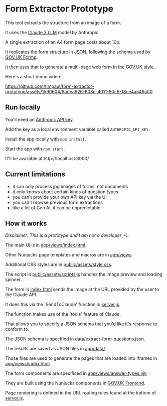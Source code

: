 # Form Extractor Prototype

This tool extracts the structure from an image of a form.

It uses the [Claude 3 LLM](https://claude.ai) model by Anthropic.

A single extraction of an A4 form page costs about 10p.

It replicates the form structure in JSON, following the schema used by [GOV.UK Forms](https://www.forms.service.gov.uk/).

It then uses that to generate a multi-page web form in the GOV.UK style.

Here's a short demo video:

https://github.com/timpaul/form-extractor-prototype/assets/1590604/8adea926-808e-4011-80c6-18ce4a549a00


## Run locally

You'll need an [Anthropic API key](https://www.anthropic.com/api).

Add the key as a local environment variable called `ANTHROPIC_API_KEY`.

Install the app locally with `npm install`.

Start the app with `npm start`.

It'll be available at http://localhost:3000/

## Current limitations

- it can only process jpg images of forms, not documents
- it only knows about certain kinds of question types
- you can't provide your own API key via the UI
- you can't browse previous form extractions
- like a lot of Gen AI, it can be unpredictable

## How it works

*Disclaimer: This is a prototype and I am not a developer ;-).*

The main UI is in [app/views/index.html](https://github.com/timpaul/form-extractor-prototype/blob/main/app/views/index.html).

Other Nunjucks page templates and macros are in [app/views](https://github.com/timpaul/form-extractor-prototype/tree/main/app/views).

Additional CSS styles are in [public/assets/style.css](https://github.com/timpaul/form-extractor-prototype/blob/main/assets/style.scss).

The script in [public/assets/scripts.js](https://github.com/timpaul/form-extractor-prototype/blob/main/assets/scripts.js) handles the image preview and loading spinner.

The form in [index.html](https://github.com/timpaul/form-extractor-prototype/blob/main/app/views/index.html) sends the image at the URL provided by the user to the Claude API. 

It does this via the 'SendToClaude' function in [server.js](https://github.com/timpaul/form-extractor-prototype/blob/main/server.js).

The function makes use of the 'tools' feature of Claude.

That allows you to specify a JSON schema that you'd like it's response to conform to.

The JSON schema is specified in [data/extract-form-questions.json](https://github.com/timpaul/form-extractor-prototype/blob/main/data/extract-form-questions.json).

The results are saved as JSON files in [app/data/](https://github.com/timpaul/form-extractor-prototype/tree/main/app/data).

Those files are used to generate the pages that are loaded into iframes in [app/views/index.html](https://github.com/timpaul/form-extractor-prototype/blob/main/app/views/index.html).

The form components are specificed in [app/views/answer-types.njk](https://github.com/timpaul/form-extractor-prototype/blob/main/app/views/answer-types.njk)

They are built using the Nunjucks components in [GOV.UK Frontend](https://www.npmjs.com/package/govuk-frontend).

Page rendering is defined in the URL routing rules found at the bottom of [server.js](https://github.com/timpaul/form-extractor-prototype/blob/main/server.js).

